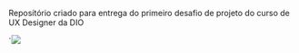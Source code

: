Reposítório criado para entrega do primeiro desafio de projeto do curso de UX Designer da DIO

`<img src="https://raw.githubusercontent.com/siqueira91/WireframeMediaFidelidade/main/photo_2023-05-16_17-25-10.jpg">  
